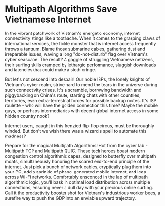 # Multipath Algorithms Save Vietnamese Internet

In the vibrant patchwork of Vietnam's energetic economy, internet connectivity stings like a toothache. When it comes to the grasping claws of international services, the fickle monster that is internet access frequently throws a tantrum. Blame those submarine cables, gathering dust and irreparable issues, waving a long "do-not-disturb" flag over Vietnam's cyber seascape. The result? A gaggle of struggling Vietnamese netizens, their surfing skills cramped by lethargic performance, sluggish downloads and latencies that could make a sloth cringe.

But let's not descend into despair! Our noble ISPs, the lonely knights of Vietnam's cyber realm, strive hard to mend the tears in the universe during such connectivity crises. It's a scramble, borrowing bandwidth and piggybacking on China's route, starting chats with other countries, territories, even extra-terrestrial forces for possible backup routes. It's ISP roulette - who will have the golden connection this time? Maybe the mobile guys, or perhaps intermediaries with decent global internet access in some hidden country nook?

Internet users, caught in this frenzied flip-flop circus, must be thoroughly winded. But don't we wish there was a wizard's spell to automate this madness?

Prepare for the magical Multipath Algorithms! Hot from the cyber lab - Multipath TCP and Multipath QUIC. These tech heroes boast modern congestion control algorithmic capes, designed to butterfly over multipath moats, simultaneously honoring the scared end-to-end principle of the internet. Just pick a bunch of network cables, cryptically plug them into your PC, add a sprinkle of phone-generated mobile internet, and leap across Wi-Fi networks. Comfortably ensconced in the lap of multipath algorithmic logic, you'll bask in optimal load distribution across multiple connections, ensuring never a dull day with your precious online surfing. Call it the productivity booster shot for Vietnam's industrious worker bees, a surefire way to push the GDP into an enviable upward trajectory.
